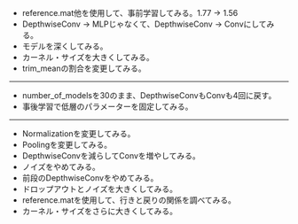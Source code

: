 * reference.mat他を使用して、事前学習してみる。1.77 -> 1.56
* DepthwiseConv -> MLPじゃなくて、DepthwiseConv -> Convにしてみる。
* モデルを深くしてみる。
* カーネル・サイズを大きくしてみる。
* trim_meanの割合を変更してみる。

----

* number_of_modelsを30のまま、DepthwiseConvもConvも4回に戻す。
* 事後学習で低層のパラメーターを固定してみる。

----

* Normalizationを変更してみる。
* Poolingを変更してみる。
* DepthwiseConvを減らしてConvを増やしてみる。
* ノイズをやめてみる。
* 前段のDepthwiseConvをやめてみる。
* ドロップアウトとノイズを大きくしてみる。
* reference.matを使用して、行きと戻りの関係を調べてみる。
* カーネル・サイズをさらに大きくしてみる。

